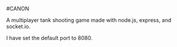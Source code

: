#CANON

A multiplayer tank shooting game made with node.js, express, and socket.io.

I have set the default port to 8080.
